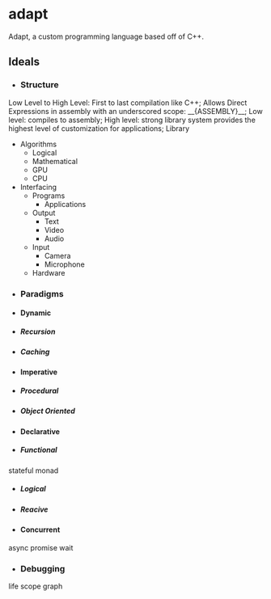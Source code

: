 # adapt
Adapt, a custom programming language based off of C++.
## Ideals
* ### Structure
Low Level to High Level:
First to last compilation like C++; 
Allows Direct Expressions in assembly with an underscored scope: \_\_{ASSEMBLY}\_\_;
Low level: compiles to assembly;
High level: strong library system provides the highest level of customization for applications;
Library
* Algorithms
  * Logical 
  * Mathematical
  * GPU 
  * CPU 
* Interfacing
  * Programs
    * Applications
  * Output
    * Text
    * Video
    * Audio
  * Input
    * Camera
    * Microphone
  * Hardware
* ### Paradigms
 * #### Dynamic
  * ##### Recursion
  * ##### Caching
 * #### Imperative
  * ##### Procedural
  * ##### Object Oriented
 * #### Declarative
  * ##### Functional
stateful
monad
  * ##### Logical
  * ##### Reacive
 * #### Concurrent
async
promise
wait
* ### Debugging
life
scope
graph
